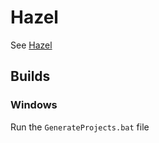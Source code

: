 # Hazel

See [Hazel](https://github.com/TheCherno/Hazel)

## Builds

### Windows

Run the `GenerateProjects.bat` file


